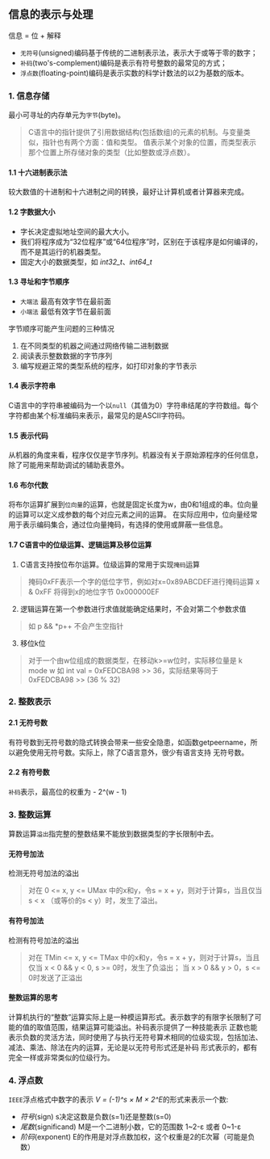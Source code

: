 ## 信息的表示与处理

信息 = 位 + 解释

- `无符号`(unsigned)编码基于传统的二进制表示法，表示大于或等于零的数字； 
- `补码`(two's-complement)编码是表示有符号整数的最常见的方式； 
- `浮点数`(floating-point)编码是表示实数的科学计数法的以2为基数的版本。

### 1. 信息存储
最小可寻址的内存单元为`字节`(byte)。

> C语言中的指针提供了引用数据结构(包括数组)的元素的机制。与变量类似，指针也有两个方面：值和类型。
> 值表示某个对象的位置，而类型表示那个位置上所存储对象的类型（比如整数或浮点数）。

#### 1.1 十六进制表示法
较大数值的十进制和十六进制之间的转换，最好让计算机或者计算器来完成。

#### 1.2 字数据大小
- 字长决定虚拟地址空间的最大大小。
- 我们将程序成为“32位程序”或“64位程序”时，区别在于该程序是如何编译的，而不是其运行的机器类型。
- 固定大小的数据类型，如 *int32_t*、*int64_t*

#### 1.3 寻址和字节顺序
- `大端法` 最高有效字节在最前面
- `小端法` 最低有效字节在最前面

字节顺序可能产生问题的三种情况
1. 在不同类型的机器之间通过网络传输二进制数据
2. 阅读表示整数数据的字节序列
3. 编写规避正常的类型系统的程序，如打印对象的字节表示

#### 1.4 表示字符串
C语言中的字符串被编码为一个以`null`（其值为0）字符串结尾的字符数组。每个字符都由某个标准编码来表示，最常见的是ASCII字符码。

#### 1.5 表示代码
从机器的角度来看，程序仅仅是字节序列。机器没有关于原始源程序的任何信息，除了可能用来帮助调试的辅助表意外。

#### 1.6 布尔代数
将布尔运算扩展到`位向量`的运算，也就是固定长度为w，由0和1组成的串。位向量的运算可以定义成参数的每个对应元素之间的运算。
在实际应用中，位向量经常用于表示编码集合，通过位向量掩码，有选择的使用或屏蔽一些信息。

#### 1.7 C语言中的位级运算、逻辑运算及移位运算
1. C语言支持按位布尔运算。位级运算的常用于实现`掩码`运算

> 掩码0xFF表示一个字的低位字节，例如对x=0x89ABCDEF进行掩码运算 x & 0xFF 将得到x的地位字节 0x000000EF

2. 逻辑运算在第一个参数进行求值就能确定结果时，不会对第二个参数求值

> 如 p && *p++ 不会产生空指针 

3. 移位k位

> 对于一个由w位组成的数据类型，在移动k>=w位时，实际移位量是 k mode w
> 如 int val = 0xFEDCBA98 >> 36，实际结果等同于 0xFEDCBA98 >> (36 % 32)

### 2. 整数表示

#### 2.1 无符号数
有符号数到无符号数的隐式转换会带来一些安全隐患，如函数getpeername，所以避免使用无符号数。实际上，除了C语言意外，很少有语言支持
无符号数。

#### 2.2 有符号数
`补码`表示，最高位的权重为 - 2^(w - 1)

### 3. 整数运算
算数运算`溢出`指完整的整数结果不能放到数据类型的字长限制中去。

#### 无符号加法
检测无符号加法的溢出
> 对在 0 <= x, y <= UMax 中的x和y，令s = x + y，则对于计算s，当且仅当 s < x （或等价的s < y）时，发生了溢出。

#### 有符号加法
检测有符号加法的溢出
> 对在 TMin <= x, y <= TMax 中的x和y，令s = x + y，则对于计算s，当且仅当 x < 0 && y < 0, s >= 0时，发生了负溢出；
> 当 x > 0 && y > 0，s <= 0时发送了正溢出

#### 整数运算的思考
计算机执行的“整数”运算实际上是一种模运算形式。表示数字的有限字长限制了可能的值的取值范围，结果运算可能溢出。补码表示提供了一种技能表示
正数也能表示负数的灵活方法，同时使用了与执行无符号算术相同的位级实现，包括加法、减法、乘法、除法在内的运算，无论是以无符号形式还是补码
形式表示的，都有完全一样或非常类似的位级行为。

### 4. 浮点数
`IEEE`浮点格式中数字的表示 *V = (-1)^s × M × 2^E*的形式来表示一个数:
- *符号*(sign) s决定这数是负数(s=1)还是整数(s=0)
- *尾数*(significand) M是一个二进制小数，它的范围数 1\~2-ε 或者 0\~1-ε
- *阶码*(exponent) E的作用是对浮点数加权，这个权重是2的E次幂（可能是负数）

